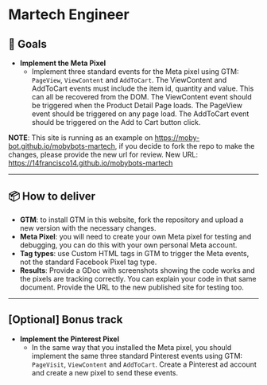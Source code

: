 # Martech Engineer

## 🎯 Goals

- **Implement the Meta Pixel**
  - Implement three standard events for the Meta pixel using GTM: `PageView`, `ViewContent` and `AddToCart`. The ViewContent and AddToCart events must include the item id, quantity and value. This can all be recovered from the DOM. The ViewContent event should be triggered when the Product Detail Page loads. The PageView event should be triggered on any page load. The AddToCart event should be triggered on the Add to Cart button click.

**NOTE**: This site is running as an example on https://moby-bot.github.io/mobybots-martech, if you decide to fork the repo to make the changes, please provide the new url for review.
New URL: https://14francisco14.github.io/mobybots-martech

---

## 📦 How to deliver

- **GTM**: to install GTM in this website, fork the repository and upload a new version with the necessary changes.
- **Meta Pixel**: you will need to create your own Meta pixel for testing and debugging, you can do this with your own personal Meta account.
- **Tag types**: use Custom HTML tags in GTM to trigger the Meta events, not the standard Facebook Pixel tag type.
- **Results**: Provide a GDoc with screenshots showing the code works and the pixels are tracking correctly. You can explain your code in that same document. Provide the URL to the new published site for testing too.

---

## [Optional] Bonus track

- **Implement the Pinterest Pixel**
  - In the same way that you installed the Meta pixel, you should implement the same three standard Pinterest events using GTM: `PageVisit`, `ViewContent` and `AddToCart`. Create a Pinterest ad account and create a new pixel to send these events.
